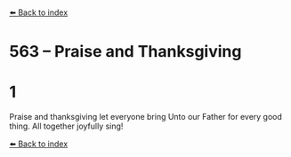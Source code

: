 [⬅️ Back to index](../README.md)

# 563 – Praise and Thanksgiving


# 1
Praise and thanksgiving let everyone bring
Unto our Father for every good thing.
All together joyfully sing!

[⬅️ Back to index](../README.md)
